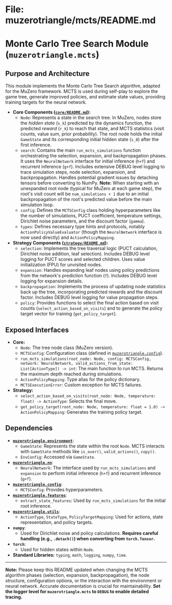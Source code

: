 # File: muzerotriangle/mcts/README.md
# Monte Carlo Tree Search Module (`muzerotriangle.mcts`)

## Purpose and Architecture

This module implements the Monte Carlo Tree Search algorithm, adapted for the MuZero framework. MCTS is used during self-play to explore the game tree, generate improved policies, and estimate state values, providing training targets for the neural network.

-   **Core Components ([`core/README.md`](core/README.md)):**
    -   `Node`: Represents a state in the search tree. In MuZero, nodes store the *hidden state* (`s_k`) predicted by the dynamics function, the predicted *reward* (`r_k`) to reach that state, and MCTS statistics (visit counts, value sum, prior probability). The root node holds the initial `GameState` and its corresponding initial hidden state (`s_0`) after the first inference.
    -   `search`: Contains the main `run_mcts_simulations` function orchestrating the selection, expansion, and backpropagation phases. It uses the `NeuralNetwork` interface for initial inference (`h+f`) and recurrent inference (`g+f`). Includes extensive DEBUG level logging to trace simulation steps, node selection, expansion, and backpropagation. Handles potential gradient issues by detaching tensors before converting to NumPy. **Note:** When starting with an unexpanded root node (typical for MuZero at each game step), the root's visit count will be `num_simulations + 1` due to an initial backpropagation of the root's predicted value before the main simulation loop.
    -   `config`: Defines the `MCTSConfig` class holding hyperparameters like the number of simulations, PUCT coefficient, temperature settings, Dirichlet noise parameters, and the discount factor (`gamma`).
    -   `types`: Defines necessary type hints and protocols, notably `ActionPolicyValueEvaluator` (though the `NeuralNetwork` interface is now used directly) and `ActionPolicyMapping`.
-   **Strategy Components ([`strategy/README.md`](strategy/README.md)):**
    -   `selection`: Implements the tree traversal logic (PUCT calculation, Dirichlet noise addition, leaf selection). Includes DEBUG level logging for PUCT scores and selected children. Uses value initialization (FPU) for unvisited nodes.
    -   `expansion`: Handles expanding leaf nodes using policy predictions from the network's prediction function (`f`). Includes DEBUG level logging for expansion details.
    -   `backpropagation`: Implements the process of updating node statistics back up the tree, incorporating predicted rewards and the discount factor. Includes DEBUG level logging for value propagation steps.
    -   `policy`: Provides functions to select the final action based on visit counts (`select_action_based_on_visits`) and to generate the policy target vector for training (`get_policy_target`).

## Exposed Interfaces

-   **Core:**
    -   `Node`: The tree node class (MuZero version).
    -   `MCTSConfig`: Configuration class (defined in [`muzerotriangle.config`](../config/README.md)).
    -   `run_mcts_simulations(root_node: Node, config: MCTSConfig, network: NeuralNetwork, valid_actions_from_state: List[ActionType]) -> int`: The main function to run MCTS. Returns the maximum depth reached during simulations.
    -   `ActionPolicyMapping`: Type alias for the policy dictionary.
    -   `MCTSExecutionError`: Custom exception for MCTS failures.
-   **Strategy:**
    -   `select_action_based_on_visits(root_node: Node, temperature: float) -> ActionType`: Selects the final move.
    -   `get_policy_target(root_node: Node, temperature: float = 1.0) -> ActionPolicyMapping`: Generates the training policy target.

## Dependencies

-   **[`muzerotriangle.environment`](../environment/README.md)**:
    -   `GameState`: Represents the state within the root `Node`. MCTS interacts with `GameState` methods like `is_over()`, `valid_actions()`, `copy()`.
    -   `EnvConfig`: Accessed via `GameState`.
-   **[`muzerotriangle.nn`](../nn/README.md)**:
    -   `NeuralNetwork`: The interface used by `run_mcts_simulations` and `expansion` to perform initial inference (`h+f`) and recurrent inference (`g+f`).
-   **[`muzerotriangle.config`](../config/README.md)**:
    -   `MCTSConfig`: Provides hyperparameters.
-   **[`muzerotriangle.features`](../features/README.md)**:
    -   `extract_state_features`: Used by `run_mcts_simulations` for the initial root inference.
-   **[`muzerotriangle.utils`](../utils/README.md)**:
    -   `ActionType`, `StateType`, `PolicyTargetMapping`: Used for actions, state representation, and policy targets.
-   **`numpy`**:
    -   Used for Dirichlet noise and policy calculations. **Requires careful handling (e.g., `.detach()`) when converting from `torch.Tensor`.**
-   **`torch`**:
    -   Used for hidden states within `Node`.
-   **Standard Libraries:** `typing`, `math`, `logging`, `numpy`, `time`.

---

**Note:** Please keep this README updated when changing the MCTS algorithm phases (selection, expansion, backpropagation), the node structure, configuration options, or the interaction with the environment or neural network. Accurate documentation is crucial for maintainability. **Set the logger level for `muzerotriangle.mcts` to `DEBUG` to enable detailed tracing.**